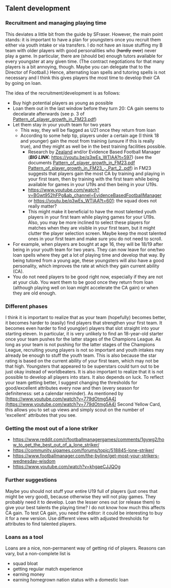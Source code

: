 ## Talent development
### Recruitment and managing playing time
This deviates a little bit from the guide by SFraser. However, the main point stands: it is important to have a plan for youngsters once you recruit them either via youth intake or via transfers. I do not have an issue stuffing my B team with older players with good personalities who (~~hardly~~ ~~ever~~) never play a game. In particular, there are (should be) enough tutors available for every youngster at any given time. (The contract negotiations for that many players is a bit annoying, though. Maybe you can delegate that to the Director of Football.) Hence, alternating loan spells and tutoring spells is not necessary and I think this gives players the most time to develop their CA by going on loan.

The idea of the recruitment/development is as follows:
- Buy high potential players as young as possible
- Loan them out in the last window before they turn 20: CA gain seems to decelarate afterwards (see p. 3 of [Pattern_of_player_growth_in_FM23.pdf](https://github.com/Faltawn/football-manager-processified/files/11814988/Pattern_of_player_growth_in_FM23.pdf))
- Let them stay in your youth team for two years
	- This way, they will be flagged as U21 once they return from loan
	- According to some help tip, players under a certain age (I think 18 and younger) gain the most from training (unsure if this is really true), and they might as well be in the best training facilities possible.
		- Research by [Zealand](https://www.youtube.com/watch?v=xX959X9w_1Q&ab_channel=Zealand) and/or Evidence Based Football Manager (***BIG LINK***: https://youtu.be/q3wEs_WTlAA?t=597) (see the documents [Pattern_of_player_growth_in_FM23.pdf](https://github.com/Faltawn/football-manager-processified/files/11814988/Pattern_of_player_growth_in_FM23.pdf)
[Pattern_of_player_growth_in_FM23_-_Part_2..pdf](https://github.com/Faltawn/football-manager-processified/files/11814987/Pattern_of_player_growth_in_FM23_-_Part_2.pdf)) in FM23 suggests that players gain the most CA by training and playing in your first team, then by training with the first team while being available for games in your U19s and then being in your U19s.
		- https://www.youtube.com/watch?v=BGwt952hFPg&ab_channel=EvidenceBasedFootballManager or https://youtu.be/q3wEs_WTlAA?t=601: the squad does not really matter?
		- This might make it beneficial to have the most talented youth players in your first team while playing games for your U19s. Also, you may be more inclined to select these players for matches when they are visible in your first team, but it might clutter the player selection screen. Maybe keep the most talented ones in your first team and make sure you do not need to scroll.
- For example, when players are bought at age 16, they will be 18/19 after being in your youth team for two years. They can now leave for one/two loan spells where they get a lot of playing time and develop that way. By being tutored from a young age, these youngsters will also have a good personality, which improves the rate at which they gain current ability (CA).
- You do not need players to be good right now, especially if they are not at your club. You want them to be good once they return from loan (although playing well on loan might accelerate the CA gain) or when they are old enough.
  
### Different phases
I think it is important to realize that as your team (hopefully) becomes better, it becomes harder to (easily) find players that strengthen your first team. It becomes even harder to find young(er) players that slot straight into your starting eleven. In particular, it is very unlikely to find an 18-year-old starter once your team pushes for the latter stages of the Champions League.
As long as your team is not pushing for the latter stages of the Champions League, recruiting young players is not so important and youth intakes may already be enough
 to stuff the youth team. This is also because the star rating is based on the current ability of your first team, which may not be that high. Youngsters that appeared to be superstars could turn out to be just okay instead of worldbeaters.
It is also important to realize that it is not possible to develop all players into stars. It also depends on luck.
To reflect your team getting better, I suggest changing the thresholds for good/excellent attributes every now and then (every season for definiteness: set a calendar reminder). As mentioned by [https://www.youtube.com/watch?v=779dOtmg5A4](https://www.youtube.com/watch?v=779dOtmg5A4) Second Yellow Card, this allows you to set up views and simply scout on the number of 'excellent' attributes that you see.

### Getting the most out of a lone striker
- https://www.reddit.com/r/footballmanagergames/comments/1gywg2/how_to_get_the_best_out_of_a_lone_striker/
- https://community.sigames.com/forums/topic/518845-lone-striker/
- https://www.footballmanager.com/the-byline/get-most-your-strikers-wednesday-wisdom
- https://www.youtube.com/watch?v=khgaeCJJQOg

### Further suggestions
Maybe you should not stuff your entire U19 full of players (just ones that might be very good), because otherwise they will not play games. They probably need it to develop.
Loan the lesser ones out (or release them) to give your best talents the playing time? I do not know how much this affects CA gain.
To test CA gain, you need the editor: it could be interesting to buy it for a new version.
Use different views with adjusted thresholds for attributes to find talented players.

### Loans as a tool
Loans are a nice, non-permanent way of getting rid of players. Reasons can vary, but a non-complete list is
- squad bloat
- getting regular match experience
- earning money
- earning homegrown nation status with a domestic loan
